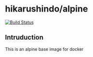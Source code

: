 hikarushindo/alpine
===================
[![Build Status](https://travis-ci.org/hikaru-shindo/junboku.png)](https://travis-ci.org/hikaru-shindo/docker-alpine)

Intruduction
------------
This is an alpine base image for docker
